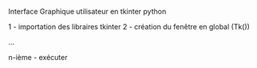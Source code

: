 Interface Graphique utilisateur en tkinter python

1 - importation des libraires tkinter 
2 - création du fenêtre en global (Tk())

...


n-ième - exécuter 
